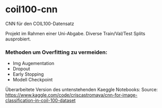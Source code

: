 # coil100-cnn
CNN für den COIL100-Datensatz

Projekt im Rahmen einer Uni-Abgabe.
Diverse Train/Val/Test Splits ausprobiert.

### Methoden um Overfitting zu vermeiden:
* Img Augementation
* Dropout
* Early Stopping
* Modell Checkpoint

Überarbeitete Version des untenstehenden Kaeggle Notebooks:
Source: https://www.kaggle.com/code/criscastromaya/cnn-for-image-classification-in-coil-100-dataset
